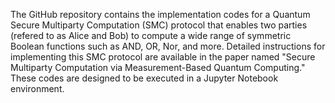 The GitHub repository contains the implementation codes for a Quantum Secure Multiparty Computation (SMC) protocol that enables two parties (refered to as Alice and Bob) to compute a wide range of symmetric Boolean functions such as AND, OR, Nor, and more. Detailed instructions for implementing this SMC protocol are available in the paper named "Secure Multiparty Computation via Measurement-Based Quantum Computing." These codes are designed to be executed in a Jupyter Notebook environment.


